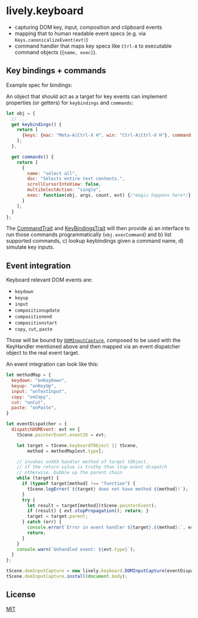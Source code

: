 # lively.keyboard

- capturing DOM key, input, composition and clipboard events
- mapping that to human readable event specs (e.g. via `Keys.canonicalizeEvent(evt)`)
- command handler that maps key specs like `Ctrl-A` to executable command objects (`{name, exec}`).

## Key bindings + commands

Example spec for bindings:

An object that should act as a target for key events can implement properties (or getters) for `keybindings` and `commands`:

```js
let obj = {
  // ...
  get keybindings() {
    return [
      {keys: {mac: "Meta-A|Ctrl-X H", win: "Ctrl-A|Ctrl-X H"}, command: "select all"}
    ];
  },

  get commands() {
    return [
      {
        name: "select all",
        doc: "Selects entire text contents.",
        scrollCursorIntoView: false,
        multiSelectAction: "single",
        exec: function(obj, args, count, evt) {/*magic happens here*/}
      }
    ];
  }
};
```

The [CommandTrait](https://github.com/LivelyKernel/lively.keyboard/blob/master/CommandTrait.js) and [KeyBindingsTrait](https://github.com/LivelyKernel/lively.keyboard/blob/master/KeyBindingsTrait.js) will then provide a) an interface to run those commands programmatically (`obj.execCommand`) and b) list supported commands, c) lookup keybindings given a command name, d) simulate key inputs.

## Event integration

Keyboard relevant DOM events are:

- `keydown`
- `keyup`
- `input`
- `compositionupdate`
- `compositionend`
- `compositionstart`
- `copy`, `cut`, `paste`

Those will be bound by [`DOMInputCapture`](https://github.com/LivelyKernel/lively.keyboard/blob/master/dom-input-capture.js), composed to be used with the KeyHandler mentioned above and then mapped via an event dispatcher object to the real event target.

An event integration can look like this:

```js
let methodMap = {
  keydown: "onKeyDown",
  keyup: "onKeyUp",
  input: "onTextInput",
  copy: "onCopy",
  cut: "onCut",
  paste: "onPaste",
}

let eventDispatcher = {
  dispatchDOMEvent: evt => {
    tScene.pointerEvent.event2D = evt;

    let target = tScene.keyboardTObject || tScene,
        method = methodMap[evt.type];

    // invokes onXXX handler method of target tObject.
    // if the return value is truthy than stop event dispatch
    // otherwise, bubble up the parent chain
    while (target) {
      if (typeof target[method] !== "function") {
        tScene.logError(`${target} does not have method ${method}!`);
      }
      try {
        let result = target[method](tScene.pointerEvent);
        if (result) { evt.stopPropagation(); return; }
        target = target.parent;
      } catch (err) {
        console.error(`Error in event handler ${target}.${method}:`, err);
        return;
      }
    }
    console.warn(`Unhandled event: ${evt.type}`);
  }
};

tScene.domInputCapture = new lively.keyboard.DOMInputCapture(eventDispatcher);
tScene.domInputCapture.install(document.body);
```

## License

[MIT](LICENSE)